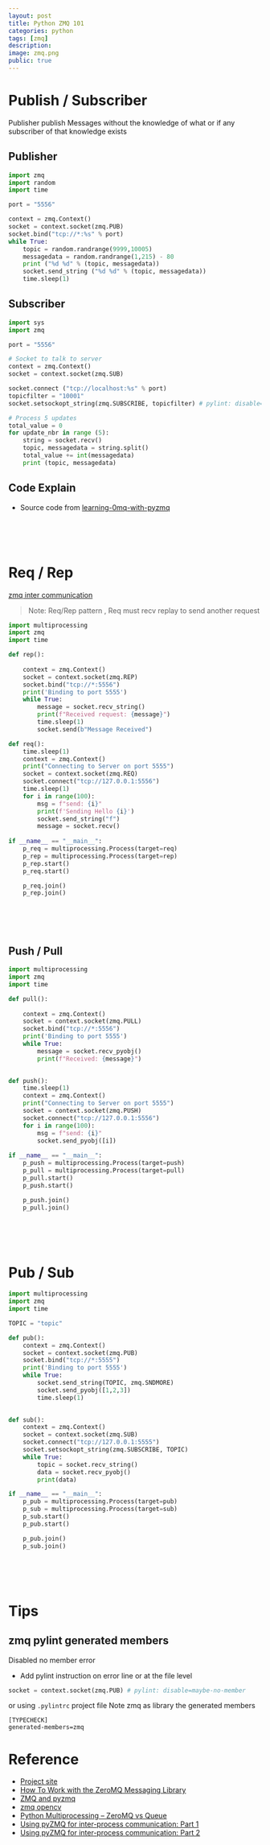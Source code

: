 ```yaml
---
layout: post
title: Python ZMQ 101
categories: python
tags: [zmq]
description:
image: zmq.png
public: true
---
```


# Publish / Subscriber
Publisher publish Messages without the knowledge of what or if any subscriber of that knowledge exists

## Publisher
```python
import zmq
import random
import time

port = "5556"

context = zmq.Context()
socket = context.socket(zmq.PUB)
socket.bind("tcp://*:%s" % port)
while True:
    topic = random.randrange(9999,10005)
    messagedata = random.randrange(1,215) - 80
    print ("%d %d" % (topic, messagedata))
    socket.send_string ("%d %d" % (topic, messagedata))
    time.sleep(1)
```

## Subscriber
```python
import sys
import zmq

port = "5556"

# Socket to talk to server
context = zmq.Context()
socket = context.socket(zmq.SUB) 

socket.connect ("tcp://localhost:%s" % port)
topicfilter = "10001"
socket.setsockopt_string(zmq.SUBSCRIBE, topicfilter) # pylint: disable=maybe-no-member

# Process 5 updates
total_value = 0
for update_nbr in range (5):
    string = socket.recv()
    topic, messagedata = string.split()
    total_value += int(messagedata)
    print (topic, messagedata)
```

## Code Explain
- Source code from [learning-0mq-with-pyzmq](https://learning-0mq-with-pyzmq.readthedocs.io/en/latest/pyzmq/patterns/pubsub.html)


&nbsp;  
&nbsp;  
&nbsp;  
# Req / Rep
[zmq inter communication](https://www.pythonforthelab.com/blog/using-pyzmq-for-inter-process-communication-part-1/)

> Note: Req/Rep pattern , Req must recv replay to send another request


```python
import multiprocessing
import zmq
import time

def rep():
    
    context = zmq.Context()
    socket = context.socket(zmq.REP)
    socket.bind("tcp://*:5556")
    print('Binding to port 5555')
    while True:
        message = socket.recv_string()
        print(f"Received request: {message}")
        time.sleep(1)
        socket.send(b"Message Received")

def req():
    time.sleep(1)
    context = zmq.Context()
    print("Connecting to Server on port 5555")
    socket = context.socket(zmq.REQ)
    socket.connect("tcp://127.0.0.1:5556")
    time.sleep(1)
    for i in range(100):
        msg = f"send: {i}"
        print(f'Sending Hello {i}')
        socket.send_string("f")
        message = socket.recv()
    
if __name__ == "__main__":
    p_req = multiprocessing.Process(target=req)
    p_rep = multiprocessing.Process(target=rep)
    p_rep.start()
    p_req.start()

    p_req.join()
    p_rep.join()

```

&nbsp;  
&nbsp;  
&nbsp;
## Push / Pull

```python
import multiprocessing
import zmq
import time

def pull():
    
    context = zmq.Context()
    socket = context.socket(zmq.PULL)
    socket.bind("tcp://*:5556")
    print('Binding to port 5555')
    while True:
        message = socket.recv_pyobj()
        print(f"Received: {message}")
        

def push():
    time.sleep(1)
    context = zmq.Context()
    print("Connecting to Server on port 5555")
    socket = context.socket(zmq.PUSH)
    socket.connect("tcp://127.0.0.1:5556")
    for i in range(100):
        msg = f"send: {i}"
        socket.send_pyobj([i])
    
if __name__ == "__main__":
    p_push = multiprocessing.Process(target=push)
    p_pull = multiprocessing.Process(target=pull)
    p_pull.start()
    p_push.start()

    p_push.join()
    p_pull.join()

```
&nbsp;  
&nbsp;  
&nbsp;  
# Pub / Sub

```python
import multiprocessing
import zmq
import time

TOPIC = "topic"

def pub():
    context = zmq.Context()
    socket = context.socket(zmq.PUB)
    socket.bind("tcp://*:5555")
    print('Binding to port 5555')
    while True:
        socket.send_string(TOPIC, zmq.SNDMORE)
        socket.send_pyobj([1,2,3])
        time.sleep(1)
        

def sub():
    context = zmq.Context()
    socket = context.socket(zmq.SUB)
    socket.connect("tcp://127.0.0.1:5555")
    socket.setsockopt_string(zmq.SUBSCRIBE, TOPIC)
    while True:
        topic = socket.recv_string()
        data = socket.recv_pyobj()
        print(data)

if __name__ == "__main__":
    p_pub = multiprocessing.Process(target=pub)
    p_sub = multiprocessing.Process(target=sub)
    p_sub.start()
    p_pub.start()

    p_pub.join()
    p_sub.join()
```

&nbsp;  
&nbsp;  
&nbsp;  
# Tips
## zmq pylint generated members
Disabled no member error
- Add pylint instruction on error line or at the file level

```python
socket = context.socket(zmq.PUB) # pylint: disable=maybe-no-member
```

or using `.pylintrc` project file
Note zmq as library the generated members
```
[TYPECHECK]
generated-members=zmq
```
# Reference
- [Project site](http://zeromq.org/)
- [How To Work with the ZeroMQ Messaging Library](https://www.digitalocean.com/community/tutorials/how-to-work-with-the-zeromq-messaging-library)
- [ZMQ and pyzmq](https://learning-0mq-with-pyzmq.readthedocs.io/en/latest/pyzmq/patterns/pubsub.html)
- [zmq opencv](https://github.com/cmcmurrough/teaching/tree/master/zmq%20demo)
- [Python Multiprocessing – ZeroMQ vs Queue](https://taotetek.net/2011/02/03/python-multiprocessing-zeromq-vs-queue/)
- [Using pyZMQ for inter-process communication: Part 1](https://www.pythonforthelab.com/blog/using-pyzmq-for-inter-process-communication-part-1/)
- [Using pyZMQ for inter-process communication: Part 2](https://www.pythonforthelab.com/blog/using-pyzmq-for-inter-process-communication-part-2/)